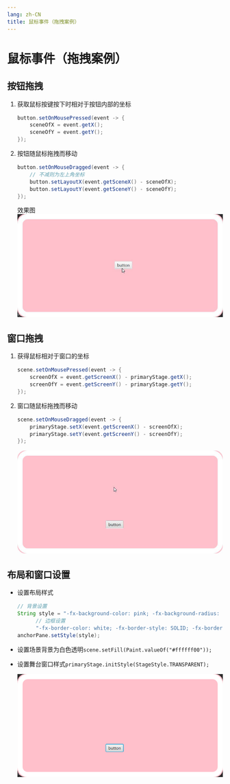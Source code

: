 ```yaml
---
lang: zh-CN
title: 鼠标事件（拖拽案例）
---
```



# 鼠标事件（拖拽案例）

## 按钮拖拽

1. 获取鼠标按键按下时相对于按钮内部的坐标
  
   ```java
   button.setOnMousePressed(event -> {  
       sceneOfX = event.getX();  
       sceneOfY = event.getY();  
   });
   ```
   
2. 按钮随鼠标拖拽而移动
  
   ```java
   button.setOnMouseDragged(event -> {  
       // 不减则为左上角坐标  
       button.setLayoutX(event.getSceneX() - sceneOfX);  
       button.setLayoutY(event.getSceneY() - sceneOfY);  
   });
   ```
   
   效果图
   ![](../assets/VeryCapture_20220601160905.gif)
   
## 窗口拖拽

1. 获得鼠标相对于窗口的坐标
  
   ```java
   scene.setOnMousePressed(event -> {  
       screenOfX = event.getScreenX() - primaryStage.getX();  
       screenOfY = event.getScreenY() - primaryStage.getY();  
   });
   ```
   
2. 窗口随鼠标拖拽而移动
  
   ```java
   scene.setOnMouseDragged(event -> {  
       primaryStage.setX(event.getScreenX() - screenOfX);  
       primaryStage.setY(event.getScreenY() - screenOfY);  
   });
   ```
   
   ![](../assets/VeryCapture_20220601161156.gif)
   
## 布局和窗口设置

* 设置布局样式
  
  ```java
  // 背景设置  
  String style = "-fx-background-color: pink; -fx-background-radius: 30; -fx-background-insets: 0;" +  
        // 边框设置  
        "-fx-border-color: white; -fx-border-style: SOLID; -fx-border-width: 20; -fx-border-radius: 30; -fx-border-insets: 0;";
  anchorPane.setStyle(style);
  ```
  
* 设置场景背景为白色透明`scene.setFill(Paint.valueOf("#ffffff00"));`

* 设置舞台窗口样式`primaryStage.initStyle(StageStyle.TRANSPARENT);`
  
  ![](../assets/Pasted%20image%2020220601161648.png)